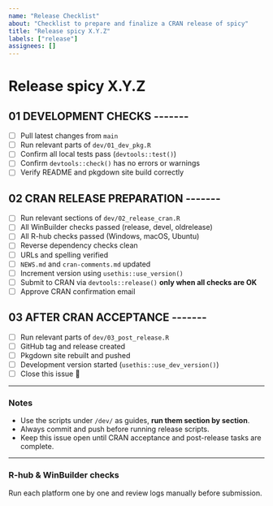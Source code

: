 ```yaml
---
name: "Release Checklist"
about: "Checklist to prepare and finalize a CRAN release of spicy"
title: "Release spicy X.Y.Z"
labels: ["release"]
assignees: []
---
```


# Release spicy X.Y.Z

## 01 DEVELOPMENT CHECKS -------
- [ ] Pull latest changes from `main`
- [ ] Run relevant parts of `dev/01_dev_pkg.R`
- [ ] Confirm all local tests pass (`devtools::test()`)
- [ ] Confirm `devtools::check()` has no errors or warnings
- [ ] Verify README and pkgdown site build correctly

## 02 CRAN RELEASE PREPARATION -------
- [ ] Run relevant sections of `dev/02_release_cran.R`
- [ ] All WinBuilder checks passed (release, devel, oldrelease)
- [ ] All R-hub checks passed (Windows, macOS, Ubuntu)
- [ ] Reverse dependency checks clean
- [ ] URLs and spelling verified
- [ ] `NEWS.md` and `cran-comments.md` updated
- [ ] Increment version using `usethis::use_version()`
- [ ] Submit to CRAN via `devtools::release()` **only when all checks are OK**
- [ ] Approve CRAN confirmation email

## 03 AFTER CRAN ACCEPTANCE -------
- [ ] Run relevant parts of `dev/03_post_release.R`
- [ ] GitHub tag and release created
- [ ] Pkgdown site rebuilt and pushed
- [ ] Development version started (`usethis::use_dev_version()`)
- [ ] Close this issue 🎉

---

### Notes
- Use the scripts under `/dev/` as guides, **run them section by section**.
- Always commit and push before running release scripts.
- Keep this issue open until CRAN acceptance and post-release tasks are complete.

---

### R-hub & WinBuilder checks
Run each platform one by one and review logs manually before submission.
